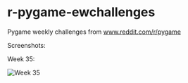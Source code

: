r-pygame-ewchallenges
=====================

Pygame weekly challenges from www.reddit.com/r/pygame

Screenshots:

Week 35:

![Week 35](https://github.com/bradur/r-pygame-ewchallenges/raw/master/screenshots/barchartapp.png  "w35")
